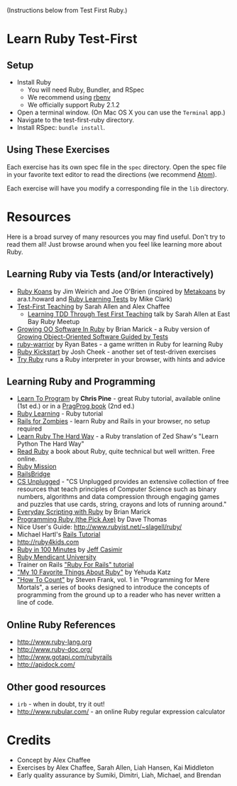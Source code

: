 (Instructions below from Test First Ruby.)

# Learn Ruby Test-First

## Setup

* Install Ruby
    * You will need Ruby, Bundler, and RSpec
    * We recommend using [rbenv](https://github.com/sstephenson/rbenv)
    * We officially support Ruby 2.1.2
* Open a terminal window. (On Mac OS X you can use the `Terminal` app.)
* Navigate to the test-first-ruby directory.
* Install RSpec: `bundle install`.

## Using These Exercises

Each exercise has its own spec file in the `spec` directory. Open the
spec file in your favorite text editor to read the directions (we
recommend [Atom](https://atom.io/)).

Each exercise will have you modify a corresponding file in the `lib`
directory.

# Resources

Here is a broad survey of many resources you may find useful. Don't
try to read them all! Just browse around when you feel like learning
more about Ruby.

## Learning Ruby via Tests (and/or Interactively)

* [Ruby Koans](http://rubykoans.com) by Jim Weirich and Joe O'Brien
  (inspired by [Metakoans](http://rubyquiz.com/quiz67.html) by
  ara.t.howard and
  [Ruby Learning Tests](http://clarkware.com/cgi/blosxom/2005/03/18)
  by Mike Clark)
* [Test-First Teaching](http://testfirst.org) by Sarah Allen and Alex
  Chaffee
  * [Learning TDD Through Test First Teaching](http://www.youtube.com/watch?v=KgfdlZuVz7I) talk by Sarah Allen at East Bay Ruby Meetup
* [Growing OO Software In Ruby](http://www.exampler.com/blog/2009/12/17/growing-object-oriented-software-in-ruby/) by Brian Marick - a Ruby version of [Growing Object-Oriented Software Guided by Tests](http://www.growing-object-oriented-software.com/)
* [ruby-warrior](http://github.com/ryanb/ruby-warrior) by Ryan Bates -
  a game written in Ruby for learning Ruby
* [Ruby Kickstart](https://github.com/JoshCheek/ruby-kickstart) by
  Josh Cheek - another set of test-driven exercises
* [Try Ruby](http://tryruby.org) runs a Ruby interpreter in your
  browser, with hints and advice

## Learning Ruby and Programming

* [Learn To Program](http://pine.fm/LearnToProgram/) by **Chris
  Pine** - great Ruby tutorial, available online (1st ed.) or in a
  [PragProg book](http://www.pragprog.com/titles/ltp2/learn-to-program-2nd-edition)
  (2nd ed.)
* [Ruby Learning](http://rubylearning.com/satishtalim/tutorial.html) -
  Ruby tutorial
* [Rails for Zombies](http://railsforzombies.org) - learn Ruby and
  Rails in your browser, no setup required
* [Learn Ruby The Hard Way](http://ruby.learncodethehardway.org/) - a
  Ruby translation of Zed Shaw's "Learn Python The Hard Way"
* [Read Ruby](http://ruby.runpaint.org/) a book about Ruby, quite
  technical but well written. Free online.
* [Ruby Mission](http://github.com/alexch/mission)
* [RailsBridge](http://groups.google.com/group/railsbridge)
* [CS Unplugged](http://www.csunplugged.org/) - "CS Unplugged provides
  an extensive collection of free resources that teach principles of
  Computer Science such as binary numbers, algorithms and data
  compression through engaging games and puzzles that use cards,
  string, crayons and lots of running around."
* [Everyday Scripting with Ruby](http://pragprog.com/titles/bmsft/everyday-scripting-with-ruby) by Brian Marick
* [Programming Ruby (the Pick Axe)](http://pragprog.com/titles/ruby/programming-ruby) by Dave Thomas
* Nice User's Guide: <http://www.rubyist.net/~slagell/ruby/>
* Michael Hartl's [Rails Tutorial](http://railstutorial.org)
* <http://ruby4kids.com>
* [Ruby in 100 Minutes](http://jumpstartlab.com/resources/ruby-jumpstart/ruby/) by [Jeff Casimir](http://jumpstartlab.com)
* [Ruby Mendicant University](http://university.rubymendicant.com)
* Trainer on Rails ["Ruby For Rails" tutorial](http://www.public.traineronrails.com/courses/ruby/)
* ["My 10 Favorite Things About Ruby"](http://yehudakatz.com/2009/08/24/my-10-favorite-things-about-the-ruby-language/) by Yehuda Katz
* ["How To Count"](http://stevenf.com/pages/book.html) by Steven
  Frank, vol. 1 in "Programming for Mere Mortals", a series of books
  designed to introduce the concepts of programming from the ground up
  to a reader who has never written a line of code.

## Online Ruby References

* <http://www.ruby-lang.org>
* <http://www.ruby-doc.org/>
* <http://www.gotapi.com/rubyrails>
* <http://apidock.com/>

## Other good resources

* `irb` - when in doubt, try it out!
* <http://www.rubular.com/> - an online Ruby regular expression
  calculator

# Credits

* Concept by Alex Chaffee
* Exercises by Alex Chaffee, Sarah Allen, Liah Hansen, Kai Middleton
* Early quality assurance by Sumiki, Dimitri, Liah, Michael, and Brendan
